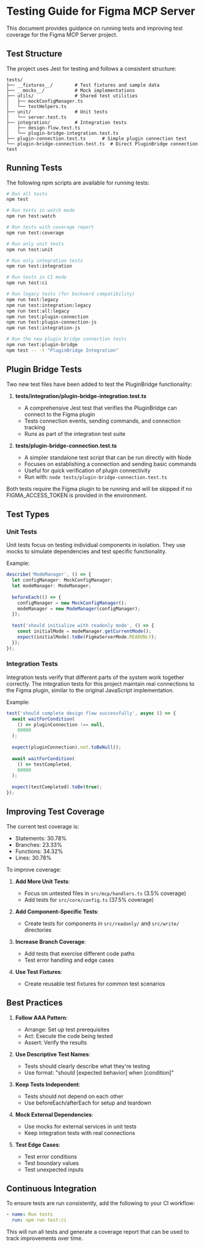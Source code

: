 # Testing Guide for Figma MCP Server

This document provides guidance on running tests and improving test coverage for the Figma MCP Server project.

## Test Structure

The project uses Jest for testing and follows a consistent structure:

```
tests/
├── __fixtures__/        # Test fixtures and sample data
├── __mocks__/           # Mock implementations
├── utils/               # Shared test utilities
│   ├── mockConfigManager.ts
│   └── testHelpers.ts
├── unit/                # Unit tests
│   └── server.test.ts
├── integration/         # Integration tests
│   ├── design-flow.test.ts
│   └── plugin-bridge-integration.test.ts
├── plugin-connection.test.ts      # Simple plugin connection test
└── plugin-bridge-connection.test.ts  # Direct PluginBridge connection test
```

## Running Tests

The following npm scripts are available for running tests:

```bash
# Run all tests
npm test

# Run tests in watch mode
npm run test:watch

# Run tests with coverage report
npm run test:coverage

# Run only unit tests
npm run test:unit

# Run only integration tests
npm run test:integration

# Run tests in CI mode
npm run test:ci

# Run legacy tests (for backward compatibility)
npm run test:legacy
npm run test:integration:legacy
npm run test:all:legacy
npm run test:plugin-connection
npm run test:plugin-connection-js
npm run test:integration-js

# Run the new plugin bridge connection tests
npm run test:plugin-bridge
npm test -- -t "PluginBridge Integration"
```

## Plugin Bridge Tests

Two new test files have been added to test the PluginBridge functionality:

1. **tests/integration/plugin-bridge-integration.test.ts**
   - A comprehensive Jest test that verifies the PluginBridge can connect to the Figma plugin
   - Tests connection events, sending commands, and connection tracking
   - Runs as part of the integration test suite

2. **tests/plugin-bridge-connection.test.ts**
   - A simpler standalone test script that can be run directly with Node
   - Focuses on establishing a connection and sending basic commands
   - Useful for quick verification of plugin connectivity
   - Run with: `node tests/plugin-bridge-connection.test.ts`

Both tests require the Figma plugin to be running and will be skipped if no FIGMA_ACCESS_TOKEN is provided in the environment.

## Test Types

### Unit Tests

Unit tests focus on testing individual components in isolation. They use mocks to simulate dependencies and test specific functionality.

Example:
```typescript
describe('ModeManager', () => {
  let configManager: MockConfigManager;
  let modeManager: ModeManager;
  
  beforeEach(() => {
    configManager = new MockConfigManager();
    modeManager = new ModeManager(configManager);
  });
  
  test('should initialize with readonly mode', () => {
    const initialMode = modeManager.getCurrentMode();
    expect(initialMode).toBe(FigmaServerMode.READONLY);
  });
});
```

### Integration Tests

Integration tests verify that different parts of the system work together correctly. The integration tests for this project maintain real connections to the Figma plugin, similar to the original JavaScript implementation.

Example:
```typescript
test('should complete design flow successfully', async () => {
  await waitForCondition(
    () => pluginConnection !== null,
    60000
  );
  
  expect(pluginConnection).not.toBeNull();
  
  await waitForCondition(
    () => testCompleted,
    60000
  );
  
  expect(testCompleted).toBe(true);
});
```

## Improving Test Coverage

The current test coverage is:
- Statements: 30.78%
- Branches: 23.33%
- Functions: 34.32%
- Lines: 30.78%

To improve coverage:

1. **Add More Unit Tests**:
   - Focus on untested files in `src/mcp/handlers.ts` (3.5% coverage)
   - Add tests for `src/core/config.ts` (37.5% coverage)

2. **Add Component-Specific Tests**:
   - Create tests for components in `src/readonly/` and `src/write/` directories

3. **Increase Branch Coverage**:
   - Add tests that exercise different code paths
   - Test error handling and edge cases

4. **Use Test Fixtures**:
   - Create reusable test fixtures for common test scenarios

## Best Practices

1. **Follow AAA Pattern**:
   - Arrange: Set up test prerequisites
   - Act: Execute the code being tested
   - Assert: Verify the results

2. **Use Descriptive Test Names**:
   - Tests should clearly describe what they're testing
   - Use format: "should [expected behavior] when [condition]"

3. **Keep Tests Independent**:
   - Tests should not depend on each other
   - Use beforeEach/afterEach for setup and teardown

4. **Mock External Dependencies**:
   - Use mocks for external services in unit tests
   - Keep integration tests with real connections

5. **Test Edge Cases**:
   - Test error conditions
   - Test boundary values
   - Test unexpected inputs

## Continuous Integration

To ensure tests are run consistently, add the following to your CI workflow:

```yaml
- name: Run tests
  run: npm run test:ci
```

This will run all tests and generate a coverage report that can be used to track improvements over time.